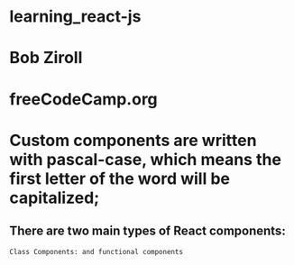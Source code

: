 # learning_react-js

# Bob Ziroll

# freeCodeCamp.org

# Custom components are written with pascal-case, which means the first letter of the word will be capitalized;

## There are two main types of React components:

    Class Components: and functional components
